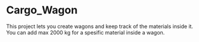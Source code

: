 # Cargo_Wagon
This project lets you create wagons and keep track of the materials inside it. You can add max 2000 kg for a spesific material inside a wagon.
